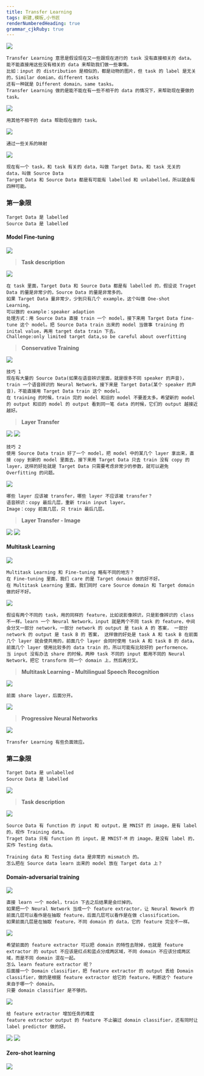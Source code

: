```yaml
---
title: Transfer Learning
tags: 新建,模板,小书匠
renderNumberedHeading: true
grammar_cjkRuby: true
---
```



![](./images/1581749643473.png)
```
Transfer Learning 意思是假设现在又一些跟现在进行的 task 没有直接相关的 data，能不能直接用这些没有相关的 data 来帮助我们做一些事情。
比如：input 的 distribution 是相似的，都是动物的图片，但 task 的 label 是无关的，Similar domian，different tasks
还有一种就是 Different domain，same tasks。
Transfer Learning 做的是能不能在有一些不相干的 data 的情况下，来帮助现在要做的 task。
```
![](./images/1581751111553.png)
```
用其他不相干的 data 帮助现在做的 task。
```
![](./images/1581751250907.png)
```
通过一些关系的映射
```
![](./images/1581751869176.png)
```
现在有一个 task，和 task 有关的 data，叫做 Target Data，和 task 无关的 data，叫做 Source Data
Target Data 和 Source Data 都是有可能有 labelled 和 unlabelled，所以就会有四种可能。
```

### 第一象限

```
Target Data 是 labelled
Source Data 是 labelled
```

#### Model Fine-tuning

![](./images/1581751839154.png)

>**Task description**

![](./images/1581755104766.png)
```
在 task 里面，Target Data 和 Source Data 都是有 labelled 的，假设说 Traget Data 的量是非常少的，Source Data 的量是非常多的。
如果 Target Data 量非常少，少到只有几个 example，这个叫做 One-shot Learning。
可以做的 example：speaker adaption
处理方式：用 Source Data 直接 train 一个 model，接下来用 Target Data fine-tune 这个 model。把 Source Data train 出来的 model 当做事 training 的 inital value，再用 target data train 下去。
Challenge:only limited target data,so be careful about overfitting 
```
>**Conservative Training**

![](./images/1581755604420.png)
```
技巧 1
现在有大量的 Source Data(如果在语音辨识里面，就是很多不同 speaker 的声音)，train 一个语音辨识的 Neural Network，接下来是 Target Data(某个 speaker 的声音)，不能直接用 Target Data train 这个 model。
在 training 的时候，train 完的 model 和旧的 model 不要差太多。希望新的 model 的 output 和旧的 model 的 output 看到同一笔 data 的时候，它们的 output 越接近越好。
```

>**Layer Transfer**

![](./images/1581756955722.png)
![](./images/1581755807328.png)
```
技巧 2
使用 Source Data train 好了一个 model，把 model 中的某几个 layer 拿出来，直接 copy 到新的 model 里面去，接下来用 Target Data 只去 train 没有 copy 的 layer，这样的好处就是 Target Data 只需要考虑非常少的参数，就可以避免 Overfitting 的问题。
```
![](./images/1581755951479.png)
```
哪些 layer 应该被 transfer，哪些 layer 不应该被 transfer？
语音辨识：copy 最后几层，重新 train input layer。
Image：copy 前面几层，只 train 最后几层。
```
>**Layer Transfer - Image**

![](./images/1581756003156.png)
![](./images/1581756037857.png)

#### Multitask Learning

![](./images/1581757573469.png)
```
Multitask Learning 和 Fine-tuning 略有不同的地方？
在 Fine-tuning 里面，我们 care 的是 Target domain 做的好不好。
在 Multitask Learning 里面，我们同时 care Source domain 和 Target domain 做的好不好。
```
![](./images/1581769254815.png)
```
假设有两个不同的 task，用的同样的 feature，比如说影像辨识，只是影像辨识的 class 不一样。learn 一个 Neural Network，input 就是两个不同 task 的 feature，中间会分叉一部分 network，一部分 network 的 output 是 task A 的 答案， 一部分 network 的 output 是 task B 的 答案， 这样做的好处是 task A 和 task B 在前面几个 layer 就会使共用的，前面几个 layer 会同时使用 task A 和 task B 的 data，前面几个 layer 使用比较多的 data train 的，所以可能有比较好的 performence。
当 input 没有办法 share 的时候，两种 task 不同的 input 都用不同的 Neural Network，把它 transform 同一个 domain 上，然后再分叉。
```
>**Multitask Learning - Multilingual Speech Recognition**

![](./images/1581769356325.png)
```
前面 share layer，后面分开。
```
![](./images/1581769480821.png)

>**Progressive Neural Networks**

![](./images/1581769516619.png)
```
Transfer Learning 有些负面效应。
```

### 第二象限

```
Target Data 是 unlabelled
Source Data 是 labelled
```

![](./images/1581769560298.png)

>**Task description**

![](./images/1581771103758.png)
```
Source Data 有 function 的 input 和 output，是 MNIST 的 image，是有 label 的，视作 Training data。
Traget Data 只有 function 的 input，是 MNIST-M 的 image，是没有 label 的，实作 Testing data。

Training data 和 Testing data 是非常的 mismatch 的。
怎么把在 Source data learn 出来的 model 放在 Target data 上？
```
#### Domain-adversarial training

![](./images/1581772826653.png)
```
直接 learn 一个 model，train 下去之后结果是会烂掉的。
如果把一个 Neural Network 当成一个 feature extractor，让 Neural Nework 的前面几层可以看作是在抽取 feature，后面几层可以看作是在做 classification。
如果前面几层是在抽取 feature，不同 domain 的 data，它的 feature 完全不一样。
```
![](./images/1581772856485.png)
```
希望前面的 feature extractor 可以把 domain 的特性去除掉，也就是 feature extractor 的 output 不应该是红点和蓝点分成两区域，不同 domain 不应该分成两区域，而是不同 domain 混在一起。
怎么 learn feature extractor 呢？
后面接一个 Domain classifier，把 feature extractor 的 output 丢给 Domain classifier，做的是根据 feature extractor 给它的 feature，判断这个 feature 来自于哪一个 domain。
只要 domain classifier 是不够的。
```
![](./images/1581772900204.png)
```
给 feature extractor 增加任务的难度
feature extractor output 的 feature 不止骗过 domain classifier，还有同时让 label predictor 做的好。
```
![](./images/1581772935811.png)
![](./images/1581772964552.png)



#### Zero-shot learning

![](./images/1581772992747.png)